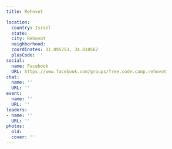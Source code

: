 ```yaml
---
title: Rehovot

location:
  country: Israel
  state: 
  city: Rehovot
  neighborhood: 
  coordinates: 31.895253, 34.810562
  plusCode: ''
social:
  name: Facebook
  URL: https://www.facebook.com/groups/free.code.camp.rehovot
chat:
  name: ''
  URL: ''
event:
  name: ''
  URL: ''
leaders:
- name: ''
  URL: ''
photos:
  old: 
  cover: ''
---
```

